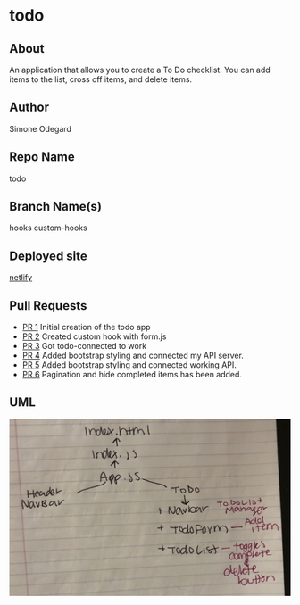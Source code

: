 # todo

## About

An application that allows you to create a To Do checklist. You can add items to the list, cross off items, and delete items.

## Author

Simone Odegard

## Repo Name

todo

## Branch Name(s)

hooks
custom-hooks

## Deployed site

[netlify](https://wonderful-hamilton-11871e.netlify.app/)

## Pull Requests

- [PR 1](https://github.com/SimoneOdegard/todo/pull/1) Initial creation of the todo app
- [PR 2](https://github.com/SimoneOdegard/todo/pull/3) Created custom hook with form.js
- [PR 3](https://github.com/SimoneOdegard/todo/pull/5) Got todo-connected to work
- [PR 4](https://github.com/SimoneOdegard/todo/pull/6) Added bootstrap styling and connected my API server.
- [PR 5](https://github.com/SimoneOdegard/todo/pull/8) Added bootstrap styling and connected working API.
- [PR 6](https://github.com/SimoneOdegard/todo/pull/9) Pagination and hide completed items has been added.

## UML

![UML](./assets/UML.JPG)